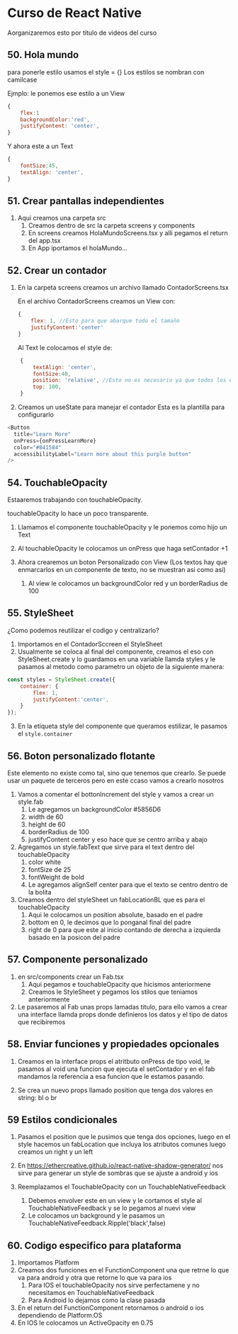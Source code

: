 # Curso de React Native

Aorganizaremos esto por titulo de videos del curso

## 50. Hola mundo

para ponerle estilo usamos el style = {}
Los estilos se nombran con camilcase

Ejmplo: le ponemos ese estilo a un View

```javascript
{
    flex:1
    backgroundColor:'red',
    justifyContent: 'center',
}
```

Y ahora este a un Text

```javascript
{
    fontSize:45,
    textAlign: 'center',
}
```

## 51. Crear pantallas independientes

1. Aqui creamos una carpeta src
   1. Creamos dentro de src la carpeta screens y components
   2. En screens creamos HolaMundoScreens.tsx y alli pegamos el return del app.tsx
   3. En App iportamos el holaMundo...

## 52. Crear un contador

1. En la carpeta screens creamos un archivo llamado ContadorScreens.tsx

   En el archivo ContadorScreens creamos un View con:

   ```javascript
   {
       flex: 1, //Esto para que abarque todo el tamaño
       justifyContent:'center'
   }
   ```

   Al Text le colocamos el style de:

```javascript
    {
        textAlign: 'center',
        fontSize:40,
        position: 'relative', //Esto no es necesario ya que todos los elementos en React native tiene la position e relative
        top: 100,
    }
```

2. Creamos un useState para manejar el contador
Esta es la plantilla para configurarlo
```javascript
<Button
  title="Learn More"
  onPress={onPressLearnMore}
  color="#841584"
  accessibilityLabel="Learn more about this purple button"
/>
```
## 54. TouchableOpacity

Estaaremos trabajando con touchableOpacity.

touchableOpacity lo hace un poco transparente.

1. Llamamos el componente touchableOpacity y le ponemos como hijo un Text 

2.  Al touchableOpacity le colocamos un onPress que haga setContador +1

3. Ahora crearemos un boton Personalizado con View (Los textos hay que enmarcarlos en un componente de texto, no se muestran asi como asi)

    1. Al view le colocamos un backgroundColor red y un borderRadius de 100

## 55. StyleSheet

¿Como podemos reutilizar el codigo y centralizarlo?

1. Importamos en el ContadorSccreen el StyleSheet
2. Usualmente se coloca al final del componente, creamos el eso con StyleSheet.create y lo guardamos en una variable llamda styles y le pasamos al metodo como parametro un objeto de la siguiente manera:

```javascript
const styles = StyleSheet.create({
    container: {
        flex: 1,
        justifyContent:'center',
    }
});
```
3. En la etiqueta style del componente que queramos estilizar, le pasamos el ``style.container``


## 56. Boton personalizado flotante

Este elemento no existe como tal, sino que tenemos que crearlo. Se puede usar un paquete de terceros pero en este ccaso vamos a crearlo nosotros

1. Vamos a comentar el bottonIncrement del style y vamos a crear un style.fab
    1. Le agregamos un backgroundColor #5856D6
    2. width de 60
    3. height de 60
    4. borderRadius de 100
    5. justifyContent center y eso hace que se centro arriba y abajo
2. Agregamos un style.fabText que sirve para el text dentro del touchableOpacity
    1. color white
    2. fontSize de 25
    3. fontWeight de bold
    4. Le agregamos alignSelf center para que el texto se centro dentro de la bolita 
3. Creamos dentro del styleSheet un fabLocationBL  que es para el touchableOpacity
    1. Aqui le colocamos un position absolute, basado en el padre
    2. bottom en 0, le decimos que lo ponganal final del padre
    3. right de 0 para que este al inicio contando de derecha a izquierda basado en la posicon del padre

## 57. Componente personalizado

1. en src/components crear un Fab.tsx
    1. Aqui pegamos e touchableOpacity que hicismos anteriormene
    2. Creamos le StyleSheet y pegamos los stilos que teniamos anteriormente
2. Le pasaremos al Fab unas props lamadas titulo, para ello vamos a crear una interface llamda props donde definieros los datos y el tipo de datos que recibiremos
    

## 58. Enviar funciones y propiedades opcionales

1. Creamos en la interface props el atritbuto onPress de tipo void, le pasamos al void una funcion que ejecuta el setContador y en el fab mandamos la referencia a esa funcion que le estamos pasando.

2. Se crea un nuevo props llamado position que tenga dos valores en string: bl o br

## 59 Estilos condicionales

1. Pasamos el position que le pusimos que tenga dos opciones, luego en el style hacemos un fabLocation que incluya los atributos comunes luego creamos un right y un left 

3. En https://ethercreative.github.io/react-native-shadow-generator/ nos sirve para generar un style de sombras que se ajuste a android y ios

3. Reemplazamos el TouchableOpacity con un TouchableNativeFeedback
    1. Debemos envolver este en un view y le cortamos el style al TouchableNativeFeedback y se lo pegamos al nuevi view
    2. Le colocamos un background y le pasamos un TouchableNativeFeedback.Ripple('black',false)
    
## 60. Codigo especifico para plataforma

1. Importamos Platform
2. Creamos dos funciones en el FunctionComponent una que retrne lo que va para android y otra que retorne lo que va para ios
    1. Para IOS el touchableOpacity nos sirve perfectamene y no necesitamos en TouchableNativeFeedback
    2. Para Android lo dejamos como la clase pasada
3. En el return del FunctionComponent retornamos o android o ios dependiendo de Platform.OS
4. En IOS le colocamos un ActiveOpacity en 0.75


    
